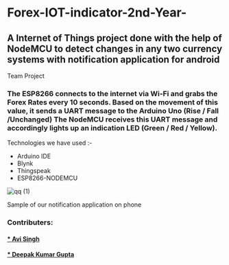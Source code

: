 # Forex-IOT-indicator-2nd-Year-

## A Internet of Things project done with the help of NodeMCU to detect changes in any two currency systems with notification application for android
Team Project 

### The ESP8266 connects to the internet via Wi-Fi and grabs the Forex Rates every 10 seconds. Based on the movement of this value, it sends a UART message to the Arduino Uno (Rise / Fall /Unchanged) The NodeMCU receives this UART message and accordingly lights up an indication LED (Green / Red / Yellow).

Technologies we have used :- <br/>
* Arduino IDE  <br/>
* Blynk <br/>
* Thingspeak <br/>
* ESP8266-NODEMCU <br/>





![qq (1)](https://user-images.githubusercontent.com/55029562/124622763-07f82e80-de99-11eb-9f2f-3992674193ca.jpg)



Sample of our notification application on phone
### Contributers:
####  <a href="https://github.com/avi-27"> * Avi Singh</a> <br/>
####  <a href="https://github.com/deepakg1105"> * Deepak Kumar Gupta</a> <br/>






